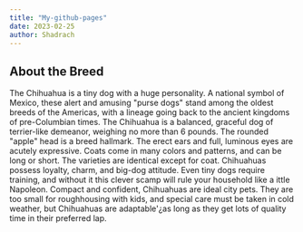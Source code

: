 ```yaml
---
title: "My-github-pages"
date: 2023-02-25
author: Shadrach
---
```


## About the Breed

The Chihuahua is a tiny dog with a huge personality. A national symbol of Mexico, these alert and amusing "purse dogs" stand among the oldest breeds of the Americas, 
with a lineage going back to the ancient kingdoms of pre-Columbian times. The Chihuahua is a balanced, graceful dog of terrier-like demeanor, 
weighing no more than 6 pounds. The rounded "apple" head is a breed hallmark. The erect ears and full, luminous eyes are acutely expressive. 
Coats come in many colors and patterns, and can be long or short. The varieties are identical except for coat. 
Chihuahuas possess loyalty, charm, and big-dog attitude. Even tiny dogs require training, and without it this clever scamp will rule your household like a 
ittle Napoleon. Compact and confident, Chihuahuas are ideal city pets. They are too small for roughhousing with kids, and special care must be taken in cold weather, 
but Chihuahuas are adaptable'¿as long as they get lots of quality time in their preferred lap.

